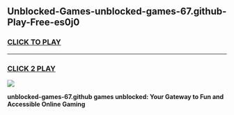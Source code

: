 
## Unblocked-Games-unblocked-games-67.github-Play-Free-es0j0
<h3>
<a href="https://premium76.site?title=unblocked-games-67.github&ref=18A1">CLICK TO PLAY</a></h3>
<hr>

<h3>
<a href="https://premium76.site?title=unblocked-games-67.github&ref=18A1">CLICK 2 PLAY</a>
  
</h3>

<a href="https://premium76.site?title=unblocked-games-67.github&ref=18A1"><img src="https://clearcache.store/games.png"></a>


**unblocked-games-67.github games unblocked: Your Gateway to Fun and Accessible Online Gaming**
